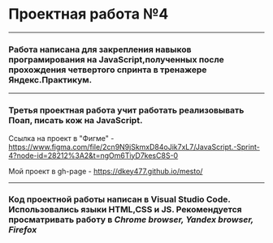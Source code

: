 # Проектная работа №4
________________________________________________________________
### Работа написана для закрепления навыков програмирования на JavaScript,полученных после прохождения четвертого спринта в тренажере Яндекс.Практикум.
_______________________________________________________________
### Третья проектная работа учит работать реализовывать Поап, писать кож на JavaScript.

Ссылка на проект в "Фигме" - https://www.figma.com/file/2cn9N9jSkmxD84oJik7xL7/JavaScript.-Sprint-4?node-id=28212%3A2&t=ngOm6TiyD7kesC8S-0

Мой проект в gh-page - https://dkey477.github.io/mesto/
________________________________________________________________
### Код проектной работы написан в Visual Studio Code. Использовались языки HTML,CSS и JS. Рекомендуется просматривать работу в *Chrome browser, Yandex browser, Firefox*
